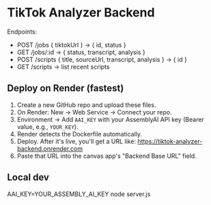 
# TikTok Analyzer Backend

Endpoints:
- POST /jobs        { tiktokUrl } -> { id, status }
- GET  /jobs/:id    -> { status, transcript, analysis }
- POST /scripts     { title, sourceUrl, transcript, analysis } -> { id }
- GET  /scripts     -> list recent scripts

## Deploy on Render (fastest)
1) Create a new GitHub repo and upload these files.
2) On Render: New -> Web Service -> Connect your repo.
3) Environment -> Add `AAI_KEY` with your AssemblyAI API key (Bearer value, e.g., `YOUR_KEY`).
4) Render detects the Dockerfile automatically.
5) Deploy. After it's live, you'll get a URL like:
   https://tiktok-analyzer-backend.onrender.com
6) Paste that URL into the canvas app's "Backend Base URL" field.

## Local dev
AAI_KEY=YOUR_ASSEMBLY_AI_KEY node server.js
